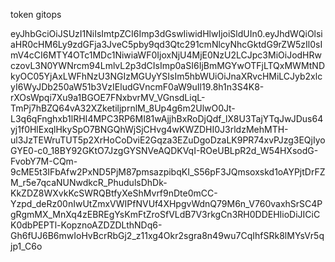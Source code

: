 token gitops

eyJhbGciOiJSUzI1NiIsImtpZCI6Imp3dGswIiwidHlwIjoiSldUIn0.eyJhdWQiOlsiaHR0cHM6Ly9zdGFja3JveC5pby9qd3Qtc291cmNlcyNhcGktdG9rZW5zIl0sImV4cCI6MTY4OTc1MDc1NiwiaWF0IjoxNjU4MjE0NzU2LCJpc3MiOiJodHRwczovL3N0YWNrcm94LmlvL2p3dCIsImp0aSI6IjBmMGYwOTFjLTQxMWMtNDkyOC05YjAxLWFhNzU3NGIzMGUyYSIsIm5hbWUiOiJnaXRvcHMiLCJyb2xlcyI6WyJDb250aW51b3VzIEludGVncmF0aW9uIl19.8h1n3S4K8-rXOsWpqi7Xu9a1BGOE7FNxbvrMV_VGnsdLiqL-TmPj7hBZQ64vA32XZketiljprnlM_8Up4g6m2UlwO0Jt-L3q6qFnghxb1lRHI4MPC3RP6MI81wAjjhBxRoDjQdf_lX8U3TajYTqJwJDus64yj1f0HlExqlHkySpO7BNGQhWjSjCHvg4wKWZDHI0J3rldzMehMTH-ul3JzTEWruTUT5p2XrHoCoDviE2Gqza3EZuDgoDzaLK9PR74xvPJzg3EQjIyoGYE0-c0_18BY92GKtO7JzgGYSNVeAQDKVqI-ROeUBLpR2d_W54HXsodG-FvobY7M-CQm-9cME5t3IFbAfw2PxND5PjM87pmsazpibqKI_S56pF3JQmsoxskd1oAYPjtDrFZM_r5e7qcaNUNwdkcR_PhudulsDhDk-KkZDZ8WXvkKcSWRQBtfyXeShMvrf9nDte0mCC-Yzpd_deRz00nIwUtZmxVWIPfNVUf4XHpgvWdnQ79M6n_V760vaxhSrSC4PgRgmMX_MnXq4zEBREgYsKmFtZroSfVLdB7V3rkgCn3RH0DDEHIioDiJICiCK0dbPEPTl-KopznoAZDZDLthNDq6-Gh6fUJ6B6mwIoHvBcrRbGj2_z11xg4Okr2sgra8n49wu7CqIhfSRk8lMYsVr5qjp1_C6o
